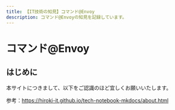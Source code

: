 ```yaml
---
title: 【IT技術の知見】コマンド@Envoy
description: コマンド@Envoyの知見を記録しています。
---
```


# コマンド@Envoy

## はじめに

本サイトにつきまして、以下をご認識のほど宜しくお願いいたします。

参考：https://hiroki-it.github.io/tech-notebook-mkdocs/about.html

<br>

